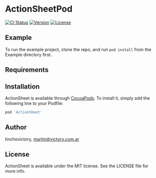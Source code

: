 # ActionSheetPod

[![CI Status](https://img.shields.io/travis/tinchovictory/ActionSheetPod.svg?style=flat)](https://travis-ci.org/tinchovictory/ActionSheetPod)
[![Version](https://img.shields.io/github/v/release/tinchovictory/ActionSheetPod)](https://cocoapods.org/pods/ActionSheetPod)
[![License](https://img.shields.io/github/licence/tinchovictory/ActionSheetPod)](https://cocoapods.org/pods/ActionSheetPod)

## Example

To run the example project, clone the repo, and run `pod install` from the Example directory first.

## Requirements

## Installation

ActionSheet is available through [CocoaPods](https://cocoapods.org). To install
it, simply add the following line to your Podfile:

```ruby
pod 'ActionSheet'
```

## Author

tinchovictory, martin@victory.com.ar

## License

ActionSheet is available under the MIT license. See the LICENSE file for more info.
